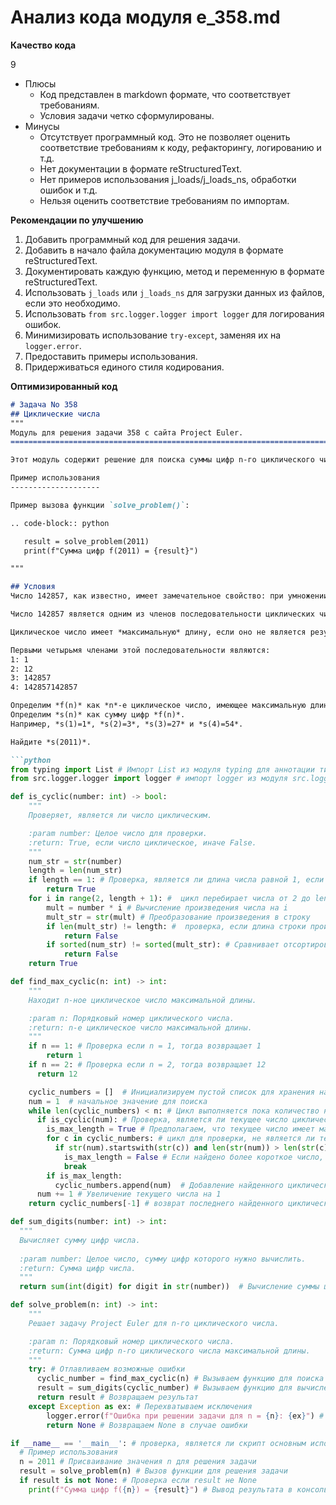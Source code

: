 # Анализ кода модуля e_358.md

**Качество кода**

9
-  Плюсы
    -  Код представлен в markdown формате, что соответствует требованиям.
    -  Условия задачи четко сформулированы.
-  Минусы
    -  Отсутствует программный код. Это не позволяет оценить соответствие требованиям к коду, рефакторингу, логированию и т.д.
    -  Нет документации в формате reStructuredText.
    -  Нет примеров использования j_loads/j_loads_ns, обработки ошибок и т.д.
    -  Нельзя оценить соответствие требованиям по импортам.

**Рекомендации по улучшению**
1. Добавить программный код для решения задачи.
2. Добавить в начало файла документацию модуля в формате reStructuredText.
3. Документировать каждую функцию, метод и переменную в формате reStructuredText.
4. Использовать `j_loads` или `j_loads_ns` для загрузки данных из файлов, если это необходимо.
5. Использовать `from src.logger.logger import logger` для логирования ошибок.
6. Минимизировать использование `try-except`, заменяя их на `logger.error`.
7. Предоставить примеры использования.
8. Придерживаться единого стиля кодирования.

**Оптимизированный код**
```markdown
# Задача No 358
## Циклические числа
"""
Модуль для решения задачи 358 с сайта Project Euler.
=========================================================================================

Этот модуль содержит решение для поиска суммы цифр n-го циклического числа максимальной длины.

Пример использования
--------------------

Пример вызова функции `solve_problem()`:

.. code-block:: python

   result = solve_problem(2011)
   print(f"Сумма цифр f(2011) = {result}")

"""

## Условия
Число 142857, как известно, имеет замечательное свойство: при умножении на 2, 3, 4, 5 или 6 результат состоит из тех же цифр, что и оригинал, но в другой последовательности.

Число 142857 является одним из членов последовательности циклических чисел, где каждый член имеет длину *n* и состоит из цифр 1, 2, ... *n*.

Циклическое число имеет *максимальную* длину, если оно не является результатом умножения более короткого циклического числа, полученного путем конкатенации.

Первыми четырьмя членами этой последовательности являются:
1: 1
2: 12
3: 142857
4: 142857142857

Определим *f(n)* как *n*-е циклическое число, имеющее максимальную длину.
Определим *s(n)* как сумму цифр *f(n)*.
Например, *s(1)=1*, *s(2)=3*, *s(3)=27* и *s(4)=54*.

Найдите *s(2011)*.

```python
from typing import List # Импорт List из модуля typing для аннотации типов
from src.logger.logger import logger # импорт logger из модуля src.logger.logger

def is_cyclic(number: int) -> bool:
    """
    Проверяет, является ли число циклическим.

    :param number: Целое число для проверки.
    :return: True, если число циклическое, иначе False.
    """
    num_str = str(number)
    length = len(num_str)
    if length == 1: # Проверка, является ли длина числа равной 1, если да, то число циклично
        return True
    for i in range(2, length + 1): #  цикл перебирает числа от 2 до length + 1
        mult = number * i # Вычисление произведения числа на i
        mult_str = str(mult) # Преобразование произведения в строку
        if len(mult_str) != length: #  проверка, если длина строки произведения не равна длине исходного числа, то число не циклично
            return False
        if sorted(num_str) != sorted(mult_str): # Сравнивает отсортированные цифры исходного числа и произведения. Если они не равны, то число не циклично.
            return False
    return True

def find_max_cyclic(n: int) -> int:
    """
    Находит n-ное циклическое число максимальной длины.

    :param n: Порядковый номер циклического числа.
    :return: n-е циклическое число максимальной длины.
    """
    if n == 1: # Проверка если n = 1, тогда возвращает 1
        return 1
    if n == 2: # Проверка если n = 2, тогда возвращает 12
      return 12

    cyclic_numbers = []  # Инициализируем пустой список для хранения найденных циклических чисел.
    num = 1  # начальное значение для поиска
    while len(cyclic_numbers) < n: # Цикл выполняется пока количество найденных циклических чисел меньше n
      if is_cyclic(num): # Проверка, является ли текущее число циклическим
        is_max_length = True # Предполагаем, что текущее число имеет максимальную длину.
        for c in cyclic_numbers: # цикл для проверки, не является ли текущее число результатом конкатенации более коротких циклических чисел.
          if str(num).startswith(str(c)) and len(str(num)) > len(str(c)):
            is_max_length = False # Если найдено более короткое число, то устанавливается в False
            break
        if is_max_length:
          cyclic_numbers.append(num)  # Добавление найденного циклического числа в список
      num += 1 # Увеличение текущего числа на 1
    return cyclic_numbers[-1] # возврат последнего найденного циклического числа.

def sum_digits(number: int) -> int:
  """
  Вычисляет сумму цифр числа.
  
  :param number: Целое число, сумму цифр которого нужно вычислить.
  :return: Сумма цифр числа.
  """
  return sum(int(digit) for digit in str(number))  # Вычисление суммы цифр через итерацию по строке числа

def solve_problem(n: int) -> int:
    """
    Решает задачу Project Euler для n-го циклического числа.

    :param n: Порядковый номер циклического числа.
    :return: Сумма цифр n-го циклического числа максимальной длины.
    """
    try: # Отлавливаем возможные ошибки
      cyclic_number = find_max_cyclic(n) # Вызываем функцию для поиска n-го циклического числа максимальной длины
      result = sum_digits(cyclic_number) # Вызываем функцию для вычисления суммы цифр
      return result # Возвращаем результат
    except Exception as ex: # Перехватываем исключения
        logger.error(f"Ошибка при решении задачи для n = {n}: {ex}") # Логируем ошибку
        return None # Возвращаем None в случае ошибки

if __name__ == '__main__': # проверка, является ли скрипт основным исполняемым файлом
  # Пример использования
  n = 2011 # Присваивание значения n для решения задачи
  result = solve_problem(n) # Вызов функции для решения задачи
  if result is not None: # Проверка если result не None
    print(f"Сумма цифр f({n}) = {result}") # Вывод результата в консоль
```
